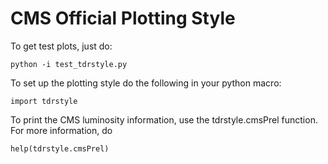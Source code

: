 # CMS Official Plotting Style

To get test plots, just do:
 
    python -i test_tdrstyle.py

To set up the plotting style do the following in your python macro:

    import tdrstyle 
    
To print the CMS luminosity information, use the tdrstyle.cmsPrel function. For more information, do 

    help(tdrstyle.cmsPrel)
    